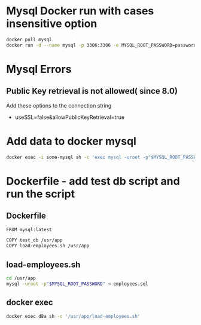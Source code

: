 # Mysql Docker run with cases insensitive option
```bash
docker pull mysql
docker run -d --name mysql -p 3306:3306 -e MYSQL_ROOT_PASSWORD=password -e TZ=Asia/Seoul mysql --character-set-server=utf8 --collation-server=utf8_general_ci --lower_case_table_names=1
```

# Mysql Errors
## Public Key retrieval is not allowed( since 8.0)
Add these options to the connection string
* useSSL=false&allowPublicKeyRetrieval=true

# Add data to docker mysql
```bash
docker exec -i some-mysql sh -c 'exec mysql -uroot -p"$MYSQL_ROOT_PASSWORD"' < /some/path/on/your/host/all-databases.sql
```
# Dockerfile - add test db script and run the script
## Dockerfile
```bash
FROM mysql:latest

COPY test_db /usr/app
COPY load-employees.sh /usr/app

```

## load-employees.sh
```bash
cd /usr/app
mysql -uroot -p"$MYSQL_ROOT_PASSWORD" < employees.sql
```

## docker exec
```bash
docker exec d8a sh -c '/usr/app/load-employees.sh'
```
